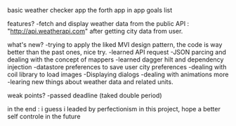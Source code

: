 basic weather checker app
the forth app in app goals list

features?
-fetch and display weather data from the public API : "http://api.weatherapi.com" after getting city data from user.

what's new?
-trying to apply the liked MVI design pattern, the code is way better than the past ones, nice try.
-learned API request
-JSON parcing and dealing with the concept of mappers
-learned dagger hilt and dependency injection
-datastore preferences to save user city preferences
-dealing with coil library to load images
-Displaying dialogs
-dealing with animations more
-learing new things about weather data and related units.

weak points?
-passed deadline (taked double period)

in the end : i guess i leaded by perfectionism in this project, hope a better self controle in the future
